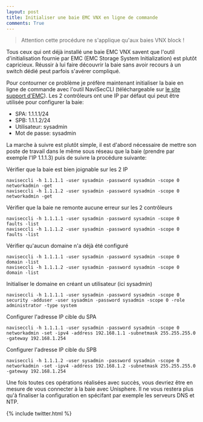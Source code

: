 ```yaml
---
layout: post
title: Initialiser une baie EMC VNX en ligne de commande
comments: True
---
```


> Attention cette procédure ne s'applique qu'aux baies VNX block !

Tous ceux qui ont déjà installé une baie EMC VNX savent que l'outil d'initialisation fournie par EMC (EMC Storage System Initialization) est plutôt capricieux. Réussir à lui faire découvrir la baie sans avoir recours à un switch dédié peut parfois s'avérer compliqué.

Pour contourner ce problème je préfère maintenant initialiser la baie en ligne de commande avec l'outil NaviSecCLI (téléchargeable sur [le site support d'EMC](https://support.emc.com)). Les 2 contrôleurs ont une IP par défaut qui peut être utilisée pour configurer la baie:

- SPA: 1.1.1.1/24
- SPB: 1.1.1.2/24
- Utilisateur: sysadmin
- Mot de passe: sysadmin

La marche à suivre est plutôt simple, il est d'abord nécessaire de mettre son poste de travail dans le même sous réseau que la baie (prendre par exemple l'IP 1.1.1.3) puis de suivre la procédure suivante:

Vérifier que la baie est bien joignable sur les 2 IP

```
naviseccli -h 1.1.1.1 -user sysadmin -password sysadmin -scope 0 networkadmin -get
naviseccli -h 1.1.1.2 -user sysadmin -password sysadmin -scope 0 networkadmin -get
```

Vérifier que la baie ne remonte aucune erreur sur les 2 contrôleurs

```
naviseccli -h 1.1.1.1 -user sysadmin -password sysadmin -scope 0 faults -list
naviseccli -h 1.1.1.2 -user sysadmin -password sysadmin -scope 0 faults -list
```

Vérifier qu'aucun domaine n'a déjà été configuré

```
naviseccli -h 1.1.1.1 -user sysadmin -password sysadmin -scope 0 domain -list
naviseccli -h 1.1.1.2 -user sysadmin -password sysadmin -scope 0 domain -list
```

Initialiser le domaine en créant un utilisateur (ici sysadmin)

```
naviseccli -h 1.1.1.1 -user sysadmin -password sysadmin -scope 0 security -adduser -user sysadmin -password sysadmin -scope 0 -role administrator -type system
```

Configurer l'adresse IP cible du SPA

```
naviseccli -h 1.1.1.1 -user sysadmin -password sysadmin -scope 0 networkadmin -set -ipv4 -address 192.168.1.1 -subnetmask 255.255.255.0  -gateway 192.168.1.254
```

Configurer l'adresse IP cible du SPB

```
naviseccli -h 1.1.1.2 -user sysadmin -password sysadmin -scope 0 networkadmin -set -ipv4 -address 192.168.1.2 -subnetmask 255.255.255.0  -gateway 192.168.1.254
```

Une fois toutes ces opérations réalisées avec succès, vous devriez être en mesure de vous connecter à la baie avec Unisphere. Il ne vous restera plus qu'à finaliser la configuration en spécifant par exemple les serveurs DNS et NTP.

{% include twitter.html %}
